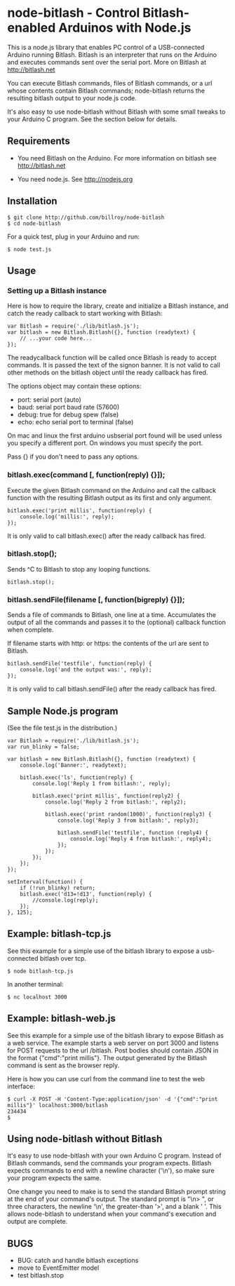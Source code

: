 # node-bitlash - Control Bitlash-enabled Arduinos with Node.js

This is a node.js library that enables PC control of a USB-connected Arduino running Bitlash.  Bitlash is an interpreter that runs on the Arduino and executes commands sent over the serial port.  More on Bitlash at http://bitlash.net

You can execute Bitlash commands, files of Bitlash commands, or a url whose contents contain Bitlash commands; node-bitlash returns the resulting bitlash output to your node.js code.

It's also easy to use node-bitlash without Bitlash with some small tweaks to your Arduino C program.  See the section below for details.

## Requirements

- You need Bitlash on the Arduino.  For more information on bitlash see http://bitlash.net

- You need node.js.  See http://nodejs.org

## Installation

	$ git clone http://github.com/billroy/node-bitlash
	$ cd node-bitlash

For a quick test, plug in your Arduino and run:

	$ node test.js

## Usage

### Setting up a Bitlash instance

Here is how to require the library, create and initialize a Bitlash instance, and catch the ready callback to start working with Bitlash:

	var Bitlash = require('./lib/bitlash.js');
	var bitlash = new Bitlash.Bitlash({}, function (readytext) {
		// ...your code here...
	});


The readycallback function will be called once Bitlash is ready to accept commands.  It is passed the text of the signon banner.  It is not valid to call other methods on the bitlash object until the ready callback has fired.

The options object may contain these options:

- port: serial port (auto)
- baud: serial port baud rate (57600)
- debug: true for debug spew (false)
- echo: echo serial port to terminal (false)

On mac and linux the first arduino usbserial port found will be used unless you specify a different port.  On windows you must specify the port.

Pass {} if you don't need to pass any options.


### bitlash.exec(command [, function(reply) {}]);

Execute the given Bitlash command on the Arduino and call the callback function with the resulting Bitlash output as its first and only argument.

	bitlash.exec('print millis', function(reply) {
		console.log('millis:', reply);
	});

It is only valid to call bitlash.exec() after the ready callback has fired.

### bitlash.stop();

Sends ^C to Bitlash to stop any looping functions.

	bitlash.stop();

### bitlash.sendFile(filename [, function(bigreply) {}]);

Sends a file of commands to Bitlash, one line at a time.  Accumulates the output of all the commands and passes it to the (optional) callback function when complete.

If filename starts with http: or https: the contents of the url are sent to Bitlash.

	bitlash.sendFile('testfile', function(reply) {
		console.log('and the output was:', reply);
	});

It is only valid to call bitlash.sendFile() after the ready callback has fired.

## Sample Node.js program

(See the file test.js in the distribution.)

	var Bitlash = require('./lib/bitlash.js');
	var run_blinky = false;
	
	var bitlash = new Bitlash.Bitlash({}, function (readytext) {
		console.log('Banner:', readytext);
	
		bitlash.exec('ls', function(reply) {
			console.log('Reply 1 from bitlash:', reply);
	
			bitlash.exec('print millis', function(reply2) {
				console.log('Reply 2 from bitlash:', reply2);
	
				bitlash.exec('print random(1000)', function(reply3) {
					console.log('Reply 3 from bitlash:', reply3);
	
					bitlash.sendFile('testfile', function (reply4) {
						console.log('Reply 4 from bitlash:', reply4);
					});
				});
			});
		});
	});
	
	setInterval(function() {
		if (!run_blinky) return;
		bitlash.exec('d13=!d13', function(reply) {
			//console.log(reply);
		});
	}, 125);


## Example: bitlash-tcp.js

See this example for a simple use of the bitlash library to expose a usb-connected bitlash over tcp.

	$ node bitlash-tcp.js
	
In another terminal:

	$ nc localhost 3000


## Example: bitlash-web.js

See this example for a simple use of the bitlash library to expose Bitlash as a web service.  The example starts a web server on port 3000 and listens for POST requests to the url /bitlash.  Post bodies should contain JSON in the format {"cmd":"print millis"}.  The output generated by the Bitlash command is sent as the browser reply.

Here is how you can use curl from the command line to test the web interface:

	$ curl -X POST -H 'Content-Type:application/json' -d '{"cmd":"print millis"}' localhost:3000/bitlash
	234434
	$


## Using node-bitlash without Bitlash

It's easy to use node-bitlash with your own Arduino C program.  Instead of Bitlash commands, send the commands your program expects.  Bitlash expects commands to end with a newline character ('\n'), so make sure your program expects the same.

One change you need to make is to send the standard Bitlash prompt string at the end of your command's output.  The standard prompt is "\n> ", or three characters, the newline '\n', the greater-than '>', and a blank ' '.  This allows node-bitlash to understand when your command's execution and output are complete.


## BUGS

- BUG: catch and handle bitlash exceptions
- move to EventEmitter model
- test bitlash.stop
